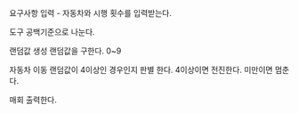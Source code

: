 요구사항
입력 - 자동차와 시행 횟수를 입력받는다.

도구
공백기준으로 나눈다.


랜덤값 생성
랜덤값을 구한다. 0~9


자동차 이동
랜덤값이 4이상인 경우인지 판별 한다.
4이상이면 전진한다.
미만이면 멈춘다.


매회 출력한다. 
